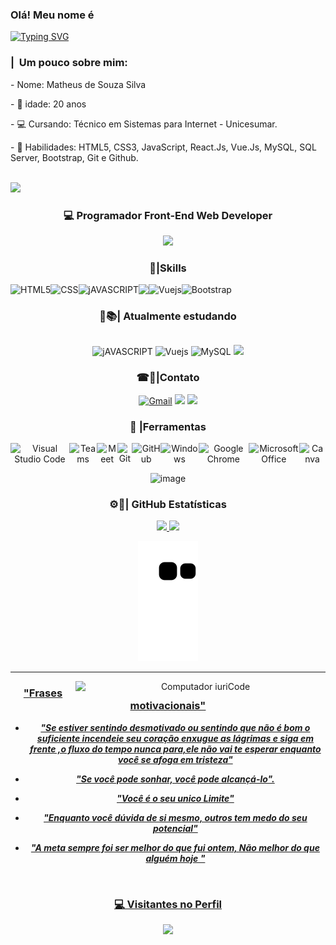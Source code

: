  ### Olá! Meu nome é 
[![Typing SVG](https://readme-typing-svg.herokuapp.com?color=%FF6F9C&lines=Matheus+de+Souza+Silva)](https://github.com/MatheusdeSouzaSilva70)

<h3>  | &nbsp;Um pouco sobre mim: </h3>

<p align="left">
	   - Nome: Matheus de Souza Silva
<p align="left">
	   - 🥳 idade: 20 anos
	
<p align="left">
	  - 💻 Cursando: Técnico em Sistemas para Internet - Unicesumar.
		
<p align="left">
	  - 🧩 Habilidades: HTML5, CSS3, JavaScript, React.Js, Vue.Js, MySQL, SQL Server, Bootstrap, Git e Github.
	
<p align="left">
          
</p>

<br>

<img src="https://user-images.githubusercontent.com/70382532/138322189-2db8df52-9dcb-40a0-88a8-c365466bd33d.gif"/>

### <p align="center">💻 Programador Front-End Web Developer</p>
<div align="center">
  <a href="https://matheusdesouzasilva70.github.io/Bio-contatos/" target="_blank"><img src="https://img.shields.io/badge/Meu-Portf%C3%B3lio-blueviolet?style=for-the-badge" target="_blank"></a>
</div>

 <div style="display: inline_block" align="center">
	
	
###  <p align="center">🧩|Skills</p>
<p align="center" style="display: flex;">
<img src="https://img.shields.io/badge/HTML5-e44114?style=for-the-badge&logo=html5&logoColor=white" alt="HTML5" />
    <img src="https://img.shields.io/badge/CSS3-1572B6?style=for-the-badge&logo=css3&logoColor=white" alt="CSS" />
    <img src="https://img.shields.io/badge/JavaScript-F7DF1E?style=for-the-badge&logo=javascript&logoColor=black" alt="jAVASCRIPT" />
    <img src="https://img.shields.io/badge/React.JS%20-%2320232a.svg?&style=for-the-badge&logo=react&logoColor=%2361DAFB"/>	
    <img src="https://img.shields.io/badge/Vue.Js-35495E?style=for-the-badge&logo=vue.js&logoColor=4FC08D" alt="Vuejs" />
    <img src="https://img.shields.io/badge/Bootstrap-563D7C?style=for-the-badge&logo=bootstrap&logoColor=white" alt="Bootstrap">
   
  
	
###  📝📚| **Atualmente estudando**</p>
<p align="center" style="display: flex;">
<div>
  <img src="https://img.shields.io/badge/JavaScript-F7DF1E?style=for-the-badge&logo=javascript&logoColor=black" alt="jAVASCRIPT" />
  <img src="https://img.shields.io/badge/Vue.Js-35495E?style=for-the-badge&logo=vue.js&logoColor=4FC08D" alt="Vuejs" />
   <img src="https://img.shields.io/badge/MySQL-00000F?style=for-the-badge&logo=mysql&logoColor=white" alt="MySQL">
  <img src="https://img.shields.io/badge/React.JS%20-%2320232a.svg?&style=for-the-badge&logo=react&logoColor=%2361DAFB"/>	
	
### <p align="center">☎💬|Contato</p>
[![Gmail](https://img.shields.io/badge/-Gmail-FF0000?style=for-the-badge&labelColor=FF0000&logo=gmail&logoColor=white)](mailto:matheussouzasilva628@gmail.com?subject=[GitHub]%20Acabei%20de%20ver%20o%20seu%20GitHub)
    <a href="https://www.linkedin.com/in/matheus-de-souza-silva-288194229" target="_blank"><img src="https://img.shields.io/badge/-LinkedIn-%230077B5?style=for-the-badge&logo=linkedin&logoColor=white" target="_blank"></a>
      <a href="https://discord.com/channels/@me" target="_blank"><img src="https://img.shields.io/badge/Discord-7289DA?style=for-the-badge&logo=discord&logoColor=white" target="_blank"></a>	
	
	
###  💼 |**Ferramentas** </p>
<p align="center" style="display: flex;">
  <img src="https://img.shields.io/badge/Visual_Studio_Code-0078D4?style=for-the-badge&logo=visual%20studio%20code&logoColor=white" alt="Visual Studio Code"/>	
  <img src="https://img.shields.io/badge/Microsoft_Teams-6264A7?style=for-the-badge&logo=microsoft-teams&logoColor=white" alt="Teams"/>
  <img src="https://img.shields.io/badge/Google%20Meet-00897B?style=for-the-badge&logo=google-meet&logoColor=white" alt="Meet"/>
  <img src="https://img.shields.io/badge/git%20-%23F05033.svg?&style=for-the-badge&logo=git&logoColor=white" alt="Git"/>
  <img src="https://img.shields.io/badge/github%20-%23121011.svg?&style=for-the-badge&logo=github&logoColor=white" alt="GitHub"/>
  <img src="https://img.shields.io/badge/Windows-0078D6?style=for-the-badge&logo=windows&logoColor=white" alt="Windows"/>
  <img src="https://img.shields.io/badge/Google_chrome-4285F4?style=for-the-badge&logo=Google-chrome&logoColor=white" alt="Google Chrome"/>
  <img src="https://img.shields.io/badge/Microsoft_Office-D83B01?style=for-the-badge&logo=microsoft-office&logoColor=white" alt="Microsoft Office"/>
  <img src="https://img.shields.io/badge/Canva-%2300C4CC.svg?&style=for-the-badge&logo=Canva&logoColor=white" alt="Canva"/>
	
  ![image](https://img.shields.io/badge/Font_Awesome-339AF0?style=for-the-badge&logo=fontawesome&logoColor=white)
	
###  ⚙️🔧| **GitHub Estatísticas** </p>
<div>
	
  <a href="https://github.com/matheusdeSouzaSilva70">
  <img height="160em" src="https://github-readme-stats.vercel.app/api?username=matheusdesouzasilva70&show_icons=true&theme=github_dark&include_all_commits=true&count_private=true"/>
	  
 <img height="160em" src="https://github-readme-stats.vercel.app/api/top-langs/?username=matheusdesouzasilva70&layout=compact&langs_count=7&theme=github_dark"/>
	  
</div>

	


	
 
  ![Snake animation](https://github.com/rafaballerini/rafaballerini/blob/output/github-contribution-grid-snake.svg)
 
<hr/>
<img src= "https://raw.githubusercontent.com/MicaelliMedeiros/micaellimedeiros/master/image/computer-illustration.png"  min-width="400px" max-width="400px" width="400px" align="right" alt="Computador iuriCode">   
	
### "Frases motivacionais"

- **_"Se estiver sentindo desmotivado ou sentindo que não é 
bom o suficiente incendeie seu coração  enxugue as lágrimas
 e siga em frente ,o fluxo do tempo nunca para,ele não vai te 
esperar enquanto você se afoga em tristeza"_**

- **_"Se você pode sonhar, você pode alcançá-lo"._**
- **_"Você é o seu unico Limite"_**
- **_"Enquanto você dúvida de si mesmo,
 outros tem medo do seu potencial"_**
- **_"A meta sempre foi ser melhor do que fui ontem,
Não melhor do que alguém  hoje "_**


</br>

  ### <p align="center">💻 Visitantes no Perfil </p>
 <img align="relative" src="https://profile-counter.glitch.me/MatheusdeSouzaSilva70/count.svg" > 
 	



